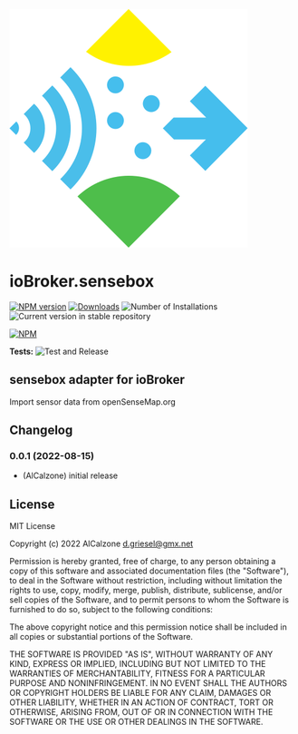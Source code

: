 ![Logo](admin/sensebox.svg)

# ioBroker.sensebox

[![NPM version](https://img.shields.io/npm/v/iobroker.sensebox.svg)](https://www.npmjs.com/package/iobroker.sensebox)
[![Downloads](https://img.shields.io/npm/dm/iobroker.sensebox.svg)](https://www.npmjs.com/package/iobroker.sensebox)
![Number of Installations](https://iobroker.live/badges/sensebox-installed.svg)
![Current version in stable repository](https://iobroker.live/badges/sensebox-stable.svg)

[![NPM](https://nodei.co/npm/iobroker.sensebox.png?downloads=true)](https://nodei.co/npm/iobroker.sensebox/)

**Tests:** ![Test and Release](https://github.com/AlCalzone/ioBroker.sensebox/workflows/Test%20and%20Release/badge.svg)

## sensebox adapter for ioBroker

Import sensor data from openSenseMap.org

## Changelog

<!--
	Placeholder for the next version (at the beginning of the line):
	### **WORK IN PROGRESS**
-->
### 0.0.1 (2022-08-15)

-   (AlCalzone) initial release

## License

MIT License

Copyright (c) 2022 AlCalzone <d.griesel@gmx.net>

Permission is hereby granted, free of charge, to any person obtaining a copy
of this software and associated documentation files (the "Software"), to deal
in the Software without restriction, including without limitation the rights
to use, copy, modify, merge, publish, distribute, sublicense, and/or sell
copies of the Software, and to permit persons to whom the Software is
furnished to do so, subject to the following conditions:

The above copyright notice and this permission notice shall be included in all
copies or substantial portions of the Software.

THE SOFTWARE IS PROVIDED "AS IS", WITHOUT WARRANTY OF ANY KIND, EXPRESS OR
IMPLIED, INCLUDING BUT NOT LIMITED TO THE WARRANTIES OF MERCHANTABILITY,
FITNESS FOR A PARTICULAR PURPOSE AND NONINFRINGEMENT. IN NO EVENT SHALL THE
AUTHORS OR COPYRIGHT HOLDERS BE LIABLE FOR ANY CLAIM, DAMAGES OR OTHER
LIABILITY, WHETHER IN AN ACTION OF CONTRACT, TORT OR OTHERWISE, ARISING FROM,
OUT OF OR IN CONNECTION WITH THE SOFTWARE OR THE USE OR OTHER DEALINGS IN THE
SOFTWARE.
